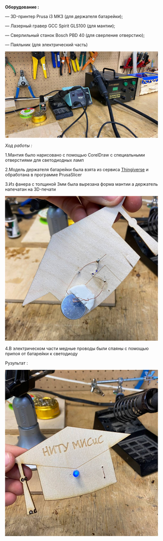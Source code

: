 **Оборудование :**

— 3D-принтер Prusa i3 MK3 (для держателя  батарейки);

— Лазерный гравер GCC Spirit GLS100 (для мантии);

— Сверлильный станок Bosch PBD 40 (для сверление отверстию); 

— Паяльник (для электрический часть)

![Img](photo_2023-10-24_00-45-45.jpg)


*Ход работы :*

1.Мантия было нарисовано с помощью CorelDraw с специальными отверстиями для светодиодных ламп  


2.Модель держателя  батарейки была взята из сервиса [Thingiverse](https://www.thingiverse.com/search?q=CR2032&page=1&type=things&sort=relevant) и обработана в программе PrusaSlicer


3.Из фанера с толщиной 3мм была вырезана форма мантии а держатель напечатан на 3D-печати 

![Img](photo_2023-10-19_13-37-43.jpg)

4.В электрическом части медные проводы были спаяны с помощью припоя от батарейки к светодиоду 

Рузультат :

![Img](photo_2023-10-19_13-37-42.jpg)
